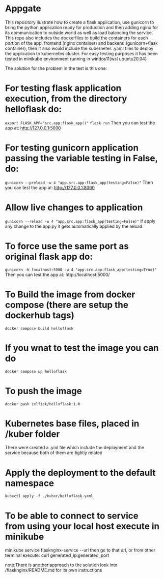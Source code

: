 # Appgate
This repository ilustrate how to create a flask application, use gunicorn to bring the python application ready for production and then adding nginx for its communication to outside world as well as load balancing the service.
This repo also includes the dockerfiles to build the containers for each portion of the app, frontend (nginx container) and backend (gunicorn+flask container), then it also would include the kubernetes .yaml files to deploy the application to kubernetes cluster.
For easy testing purposes it has been tested in minikube environment running in windos11(wsl ubuntu20.04)

The solution for the problem in the test is this one:
# For testing flask application execution, from the directory helloflask do:
```export FLASK_APP="src.app:flask_app()"```
```flask run```
Then you can test the app at: http://127.0.0.1:5000
# For testing gunicorn application passing the variable testing in False, do:
```gunicorn --preload -w 4 "app.src.app:flask_app(testing=False)"```
Then you can test the app at: http://127.0.0.1:8000
# Allow live changes to application
```gunicorn --reload -w 4 "app.src.app:flask_app(testing=False)"```
if apply any change to the app.py it gets automatically applied by the reload
# To force use the same port as original flask app do:
```gunicorn -b localhost:5000 -w 4 "app.src.app:flask_app(testing=True)"```
Then you can test the app at: http://localhost:5000/
# To Build the image from docker compose (there are setup the dockerhub tags)
```docker compose build helloflask```
# If you wnat to test the image you can do
```docker compose up helloflask```
# To push the image
```docker push zelfick/helloflask:1.0```
# Kubernetes base files, placed in /kuber folder
There were created a .yml file which include the deployment and the service because both of them are tightly related
# Apply the deployment to the default namespace
```kubectl apply -f ./kuber/helloflask.yaml```
# To be able to connect to service from using your local host execute in minikube
minikube service flasknginx-service --url
then go to that url, or from other terminal execute: curl generated_ip:generated_port

note:There is another approach to the solution look into /flasknginx/README.md for its own instructions